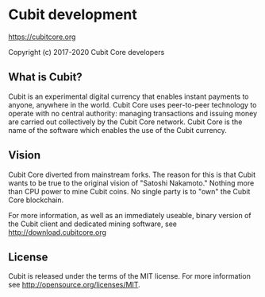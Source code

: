 Cubit development
=================

https://cubitcore.org

Copyright (c) 2017-2020 Cubit Core developers

What is Cubit?
--------------

Cubit is an experimental digital currency that enables instant payments to
anyone, anywhere in the world. Cubit Core uses peer-to-peer technology to operate
with no central authority: managing transactions and issuing money are carried
out collectively by the Cubit Core network. Cubit Core is the name of the software
which enables the use of the Cubit currency.

Vision
------

Cubit Core diverted from mainstream forks. The reason for this is that Cubit wants
to be true to the original vision of "Satoshi Nakamoto." Nothing more than CPU
power to mine Cubit coins. No single party is to "own" the Cubit Core  blockchain.

For more information, as well as an immediately useable, binary version of the
Cubit client and dedicated mining software, see http://download.cubitcore.org

License
-------

Cubit is released under the terms of the MIT license. For more information see
http://opensource.org/licenses/MIT.
